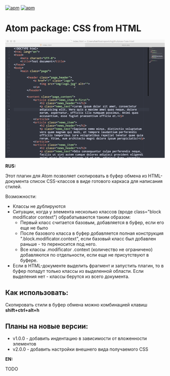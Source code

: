 [![apm](https://img.shields.io/apm/dm/css-from-html.svg)](https://atom.io/packages/project-manager)
[![apm](https://img.shields.io/apm/v/css-from-html.svg)]()

# Atom package: CSS from HTML

![css-from-html](https://raw.githubusercontent.com/kakRostropovich/atom-css-from-html/master/description.gif)

**RUS:**

Этот плагин для Atom позволяет скопировать в буфер обмена из HTML-документа список CSS-классов в виде готового каркаса для написания стилей.

Возможности:
- Классы не дублируются
- Ситуации, когда у элемента несколько классов (вроде class="block modificator context") обрабатываются таким образом:
    - Первый класс считается базовым, добавляется в буфер, если его еще не было
    - После базового класса в буфер добавляется полная конструкция ".block.modificator.context", если базовый класс был добавлен раньше - то переносится под него.
    - Все классы .modificator .context (количество не ограничено) добавляются по отдельности, если еще не присутствуют в буфере.
- Если в HTML-документе выделить фрагмент и запустить плагин, то в буфер попадут только классы из выделенной области. Если выделения нет - классы берутся из всего документа.

## Как использовать:
Скопировать стили в буфер обмена можно комбинацией клавиш **shift+ctrl+alt+h**

## Планы на новые версии:

- v1.0.0 - добавить индентацию в зависимости от вложенности элементов
- v2.0.0 - добавить настройки внешнего вида получаемого CSS

**EN:**

TODO

